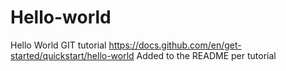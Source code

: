 # Hello-world
Hello World GIT tutorial https://docs.github.com/en/get-started/quickstart/hello-world
Added to the README per tutorial
